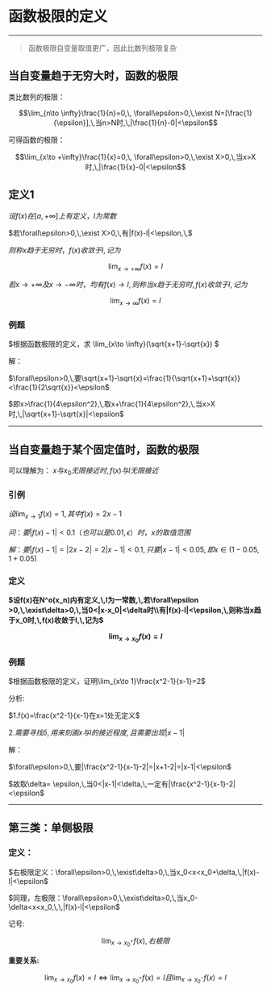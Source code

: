 # 函数极限的定义

---

> 函数极限自变量取值更广，因此比数列极限复杂

## 当自变量趋于无穷大时，函数的极限

类比数列的极限：

$$\lim_{n\to \infty}\frac{1}{n}=0,\, \forall\epsilon>0,\,\exist N=[\frac{1}{\epsilon}],\,当n>N时,\,|\frac{1}{n}-0|<\epsilon$$

可得函数的极限：

$$\lim_{x\to +\infty}\frac{1}{x}=0,\, \forall\epsilon>0,\,\exist X>0,\,当x>X时,\,|\frac{1}{x}-0|<\epsilon$$

## 定义1

$设f(x)在[a,+\infty]上有定义，l为常数$

$若\forall\epsilon>0,\,\exist X>0,\,有|f(x)-l|<\epsilon,\,$

$则称x趋于无穷时，f(x)收敛于l,\,记为$

$$\lim_{x\to +\infty}f(x)=l$$

$若x\to +\infty 及 x\to -\infty 时，均有f(x)\to l,\,则称当x趋于无穷时,\,f(x)收敛于l,\,记为$

$$\lim_{x\to \infty}f(x)=l$$

### 例题


$根据函数极限的定义，求 \lim_{x\to \infty}(\sqrt{x+1}-\sqrt{x}) $

解：

$\forall\epsilon>0,\,要\sqrt{x+1}-\sqrt{x}=\frac{1}{\sqrt{x+1}+\sqrt{x}}<\frac{1}{2\sqrt{x}}<\epsilon$

$即x>\frac{1}{4\epsilon^2},\,取x+\frac{1}{4\epsilon^2},\,当x>X时,\,|\sqrt{x+1}-\sqrt{x}|<\epsilon$

---

## 当自变量趋于某个固定值时，函数的极限
可以理解为：
$x与x_0无限接近时,\,f(x)与l无限接近$

### 引例

$设\lim_{x\to 1}f(x)=1,\,其中f(x)=2x-1$

$问：要|f(x)-1|<0.1（也可以是0.01,\epsilon）时，x的取值范围$

$解：要|f(x)-1|=|2x-2|=2|x-1|<0.1,\,只要|x-1|<0.05,\,即x\in(1-0.05,\,1+0.05)$

### 定义

**$设f(x)在N^o(x_n)内有定义,\,l为一常数,\,若\forall\epsilon >0,\,\exist\delta>0,\,当0<|x-x_0|<\delta时\\有|f(x)-l|<\epsilon,\,则称当x趋于x_0时,\,f(x)收敛于l,\,记为$**

**$$\lim_{x\to x_0}f(x)=l$$**

### 例题

$根据函数极限的定义，证明\lim_{x\to 1}\frac{x^2-1}{x-1}=2$

分析:

$1.f(x)=\frac{x^2-1}{x-1}在x=1处无定义$

$2.需要寻找\delta,\,用来刻画x与l的接近程度,\,且需要出现|x-1|$

解：

$\forall\epsilon>0,\,要|\frac{x^2-1}{x-1}-2|=|x+1-2|=|x-1|<\epsilon$

$故取\delta= \epsilon,\,当0<|x-1|<\delta,\,一定有|\frac{x^2-1}{x-1}-2|<\epsilon$

---

## 第三类：单侧极限

### 定义：

$右极限定义：\forall\epsilon>0,\,\exist\delta>0,\,当x_0<x<x_0+\delta,\,|f(x)-l|<\epsilon$

$同理，左极限：\forall\epsilon>0,\,\exist\delta>0,\,当x_0-\delta<x<x_0,\,\,|f(x)-l|<\epsilon$


记号:

$$\lim_{x\to x_0^+}f(x),\,右极限$$


**重要关系:**

$$\lim_{x\to x_0}f(x)=l\Leftrightarrow\lim_{x\to x_0^+}f(x)=l 且\lim_{x\to x_0^-}f(x)=l$$

